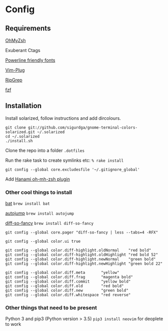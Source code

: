 # Config

## Requirements

[OhMyZsh](https://github.com/robbyrussell/oh-my-zsh)

Exuberant Ctags

[Powerline friendly fonts](https://github.com/powerline/fonts)

[Vim-Plug](https://github.com/junegunn/vim-plug)

[RipGrep](https://github.com/BurntSushi/ripgrep)

[fzf](https://github.com/junegunn/fzf)

## Installation

Install solarized, follow instructions and add dircolours.
```
git clone git://github.com/sigurdga/gnome-terminal-colors-solarized.git ~/.solarized
cd ~/.solarized
./install.sh
```

Clone the repo into a folder `.dotfiles`

Run the rake task to create symlinks etc:
`% rake install`

`git config --global core.excludesfile '~/.gitignore_global'`

Add [Hanami oh-mh-zsh plugin](https://github.com/davydovanton/hanami-zsh)

### Other cool things to install

[bat](https://github.com/sharkdp/bat) `brew install bat`

[autojump](https://github.com/wting/autojump) `brew install autojump`

[diff-so-fancy](https://github.com/so-fancy/diff-so-fancy) `brew install diff-so-fancy`

```
git config --global core.pager "diff-so-fancy | less --tabs=4 -RFX"

git config --global color.ui true

git config --global color.diff-highlight.oldNormal    "red bold"
git config --global color.diff-highlight.oldHighlight "red bold 52"
git config --global color.diff-highlight.newNormal    "green bold"
git config --global color.diff-highlight.newHighlight "green bold 22"

git config --global color.diff.meta       "yellow"
git config --global color.diff.frag       "magenta bold"
git config --global color.diff.commit     "yellow bold"
git config --global color.diff.old        "red bold"
git config --global color.diff.new        "green bold"
git config --global color.diff.whitespace "red reverse"
```

### Other things that need to be present

Python 3 and pip3 (Python version > 3.5)
`pip3 install neovim` for deoplete to work
